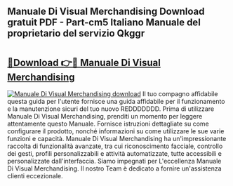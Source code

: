 ## Manuale Di Visual Merchandising Download gratuit PDF - Part-cm5 Italiano Manuale del proprietario del servizio Qkggr

# <h2><a href="http://dfbyg2i.blite.top/?on=Manuale+Di+Visual+Merchandising">🔗Download 👉🔴 Manuale Di Visual Merchandising</a></h2>

[![Manuale Di Visual Merchandising download](https://i.imgur.com/lujVjoI.png)](http://dfbyg2i.blite.top/?on=Manuale+Di+Visual+Merchandising)
Il tuo compagno affidabile questa guida per l'utente fornisce una guida affidabile per il funzionamento e la manutenzione sicuri del tuo nuovo REDDDDDDD. Prima di utilizzare Manuale Di Visual Merchandising, prenditi un momento per leggere attentamente questo Manuale. Fornisce istruzioni dettagliate su come configurare il prodotto, nonché informazioni su come utilizzare le sue varie funzioni e capacità. Manuale Di Visual Merchandising ha un'impressionante raccolta di funzionalità avanzate, tra cui riconoscimento facciale, controllo dei gesti, profili personalizzabili e attività automatizzate, tutte accessibili e personalizzate dall'interfaccia. Siamo impegnati per L'eccellenza Manuale Di Visual Merchandising. Il nostro Team è dedicato a fornire un'assistenza clienti eccezionale.
